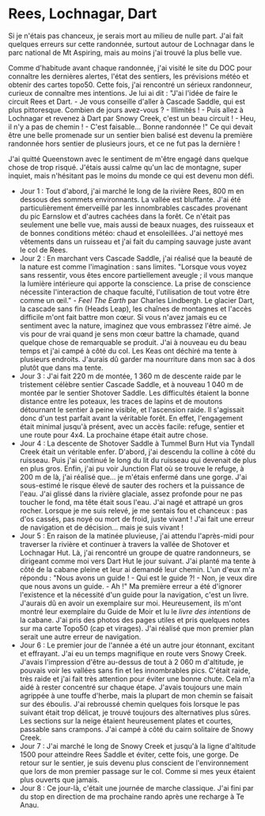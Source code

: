 # Rees, Lochnagar, Dart

Si je n'étais pas chanceux, je serais mort au milieu de nulle part. J'ai fait quelques erreurs sur cette randonnée, surtout autour de Lochnagar dans le parc national de Mt Aspiring, mais au moins j'ai trouvé la plus belle vue.

Comme d'habitude avant chaque randonnée, j'ai visité le site du DOC pour connaître les dernières alertes, l'état des sentiers, les prévisions météo et obtenir des cartes topo50. Cette fois, j'ai rencontré un sérieux randonneur, curieux de connaître mes intentions. Je lui ai dit : "J'ai l'idée de faire le circuit Rees et Dart. - Je vous conseille d'aller à Cascade Saddle, qui est plus pittoresque. Combien de jours avez-vous ? - Illimités ! - Puis allez à Lochnagar et revenez à Dart par Snowy Creek, c'est un beau circuit ! - Heu, il n'y a pas de chemin ! - C'est faisable... Bonne randonnée !" Ce qui devait être une belle promenade sur un sentier bien balisé est devenu la première randonnée hors sentier de plusieurs jours, et ce ne fut pas la dernière !

J'ai quitté Queenstown avec le sentiment de m'être engagé dans quelque chose de trop risqué. J'étais aussi calme qu'un lac de montagne, super inquiet, mais n'hésitant pas le moins du monde ce qui est devenu mon défi.

* Jour 1 : Tout d'abord, j'ai marché le long de la rivière Rees, 800 m en dessous des sommets environnants. La vallée est bluffante. J'ai été particulièrement émerveillé par les innombrables cascades provenant du pic Earnslow et d'autres cachées dans la forêt. Ce n'était pas seulement une belle vue, mais aussi de beaux nuages, des ruisseaux et de bonnes conditions météo: chaud et ensoleillées. J'ai nettoyé mes vêtements dans un ruisseau et j'ai fait du camping sauvage juste avant le col de Rees.
* Jour 2 : En marchant vers Cascade Saddle, j'ai réalisé que la beauté de la nature est comme l'imagination : sans limites. "Lorsque vous voyez sans ressentir, vous êtes encore partiellement aveugle ; il vous manque la lumière intérieure qui apporte la conscience. La prise de conscience nécessite l'interaction de chaque faculté, l'utilisation de tout votre être comme un œil." - *Feel The Earth* par Charles Lindbergh. Le glacier Dart, la cascade sans fin (Heads Leap), les chaînes de montagnes et l'accès difficile m'ont fait battre mon cœur. Si vous n'avez jamais eu ce sentiment avec la nature, imaginez que vous embrassez l'être aimé. Je vis pour de vrai quand je sens mon cœur battre la chamade, quand quelque chose de remarquable se produit. J'ai à nouveau eu du beau temps et j'ai campé à côté du col. Les Keas ont déchiré ma tente à plusieurs endroits. J'aurais dû garder ma nourriture dans mon sac à dos plutôt que dans ma tente.
* Jour 3 : J'ai fait 220 m de montée, 1 360 m de descente raide par le tristement célèbre sentier Cascade Saddle, et à nouveau 1 040 m de montée par le sentier Shotover Saddle. Les difficultés étaient la bonne distance entre les poteaux, les traces de lapins et de moutons détournant le sentier à peine visible, et l'ascension raide. Il s'agissait donc d'un test parfait avant la véritable forêt. En effet, l'engagement était minimal jusqu'à présent, avec un accès facile: refuge, sentier et une route pour 4x4. La prochaine étape était autre chose.
* Jour 4 : La descente de Shotover Saddle à Tummel Burn Hut via Tyndall Creek était un véritable enfer. D'abord, j'ai descendu la colline à côté du ruisseau. Puis j'ai continué le long du lit du ruisseau qui devenait de plus en plus gros. Enfin, j'ai pu voir Junction Flat où se trouve le refuge, à 200 m de là, j'ai réalisé que... je m'étais enfermé dans une gorge. J'ai sous-estimé le risque élevé de sauter des rochers et la puissance de l'eau. J'ai glissé dans la rivière glaciale, assez profonde pour ne pas toucher le fond, ma tête était sous l'eau. J'ai nagé et attrapé un gros rocher. Lorsque je me suis relevé, je me sentais fou et chanceux : pas d'os cassés, pas noyé ou mort de froid, juste vivant ! J'ai fait une erreur de navigation et de décision... mais je suis vivant !
* Jour 5 : En raison de la matinée pluvieuse, j'ai attendu l'après-midi pour traverser la rivière et continuer à travers la vallée de Shotover et Lochnagar Hut. Là, j'ai rencontré un groupe de quatre randonneurs, se dirigeant comme moi vers Dart Hut le jour suivant. J'ai planté ma tente à côté de la cabane pleine et leur ai demandé leur chemin. L'un d'eux m'a répondu : "Nous avons un guide ! - Qui est le guide ?! - Non, je veux dire que nous avons un guide. - Ah !" Ma première erreur a été d'ignorer l'existence et la nécessité d'un guide pour la navigation, c'est un livre. J'aurais dû en avoir un exemplaire sur moi. Heureusement, ils m'ont montré leur exemplaire du Guide de Moir et lu le *livre des intentions* de la cabane. J'ai pris des photos des pages utiles et pris quelques notes sur ma carte Topo50 (cap et virages). J'ai réalisé que mon premier plan serait une autre erreur de navigation.
* Jour 6 : Le premier jour de l'année a été un autre jour étonnant, excitant et effrayant. J'ai eu un temps magnifique en route vers Snowy Creek. J'avais l'impression d'être au-dessus de tout à 2 060 m d'altitude, je pouvais voir les vallées sans fin et les innombrables pics. C'était raide, très raide et j'ai fait très attention pour éviter une bonne chute. Cela m'a aidé à rester concentré sur chaque étape. J'avais toujours une main agrippée à une touffe d'herbe, mais la plupart de mon chemin se faisait sur des éboulis. J'ai rebroussé chemin quelques fois lorsque le pas suivant était trop délicat, je trouvé toujours des alternatives plus sûres. Les sections sur la neige étaient heureusement plates et courtes, passable sans crampons. J'ai campé à côté du cairn solitaire de Snowy Creek.
* Jour 7 : J'ai marché le long de Snowy Creek et jusqu'à la ligne d'altitude 1500 pour atteindre Rees Saddle et éviter, cette fois, une gorge. De retour sur le sentier, je suis devenu plus conscient de l'environnement que lors de mon premier passage sur le col. Comme si mes yeux étaient plus ouverts que jamais.
* Jour 8 : Ce jour-là, c'était une journée de marche classique. J'ai fini par du stop en direction de ma prochaine rando après une recharge à Te Anau.
